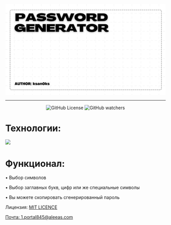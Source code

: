 <div align = "center">
  <img alt="Logo" src="data/password-generator-banner_1.png">
  <hr>
  <img alt="GitHub License" src="https://img.shields.io/github/license/ksan0ks/generator-password?style=for-the-badge&logo=github&labelColor=444&color=333">
  <img alt="GitHub watchers" src="https://img.shields.io/github/watchers/ksan0ks/generator-password?style=for-the-badge&logo=github&labelColor=444&color=333">
</div>
<div align="left">
  <h1>Технологии:</h1>
  <img height=45 aling="center" src="https://skillicons.dev/icons?i=js,html,css"/>
  <h1>Функционал:</h1>
  <p>• Выбор символов</p>
  <p>• Выбор заглавных букв, цифр или же специальные символы</p>
  <p>• Вы можете скопировать сгенерированный пароль</p>
  <p>Лицензия: <a href="https://github.com/ksan0ks/generator-password/blob/master/LICENSE.txt">MIT LICENCE</p>
  <p>Почта: <a href="mailto:1.portal845@aleeas.com">1.portal845@aleeas.com</p>
</div>
